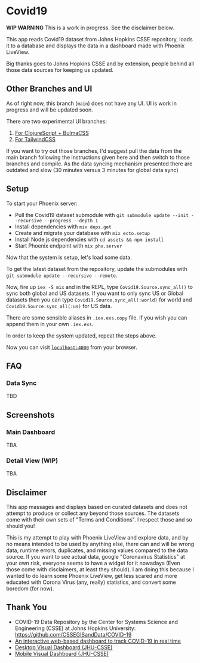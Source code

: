 # Covid19

**WIP WARNING** This is a work in progress. See the disclaimer below.

This app reads Covid19 dataset from Johns Hopkins CSSE repository, loads it to a database and displays the data in a dashboard made with Phoenix LiveView.

Big thanks goes to Johns Hopkins CSSE and by extension, people behind all those data sources for keeping us updated.

## Other Branches and UI

As of right now, this branch (`main`) does not have any UI. UI is work in progress and will be updated soon.

There are two experimental UI branches:

1. [For ClojureScript + BulmaCSS](https://github.com/code-shoily/covid19/tree/clojurescript-experiment)
2. [For TailwindCSS](https://github.com/code-shoily/covid19/tree/mafinar/try-out-tailwind)

If you want to try out those branches, I'd suggest pull the data from the main branch following the instructions given here and then switch to those branches and compile. As the data syncing mechanism presented there are outdated and slow (30 minutes versus 3 minutes for global data sync)

## Setup

To start your Phoenix server:

* Pull the Covid19 dataset submodule with `git submodule update --init --recursive --progress --depth 1`
* Install dependencies with `mix deps.get`
* Create and migrate your database with `mix ecto.setup`
* Install Node.js dependencies with `cd assets && npm install`
* Start Phoenix endpoint with `mix phx.server`

Now that the system is setup, let's load some data.

To get the latest dataset from the repository, update the submodules with `git submodule update --recursive --remote`.

Now, fire up `iex -S mix` and in the REPL, type `Covid19.Source.sync_all()` to sync both global and US datasets. If you want to only sync US or Global datasets then you can type `Covid19.Source.sync_all(:world)` for world and `Covid19.Source.sync_all(:us)` for US data.

There are some sensible aliases in `.iex.exs.copy` file. If you wish you can
append them in your own `.iex.exs`.

In order to keep the system updated, repeat the steps above.

Now you can visit [`localhost:4000`](http://localhost:4000) from your browser.

## FAQ

### Data Sync

TBD

## Screenshots

### Main Dashboard

TBA

### Detail View (WIP)

TBA

## Disclaimer

This app massages and displays based on curated datasets and does not attempt to produce or collect any beyond those sources. The datasets come with their own sets of "Terms and Conditions". I respect those and so should you!

This is my attempt to play with Phoenix LiveView and explore data, and by no means intended to be used by anything else, there can and will be wrong data, runtime errors, duplicates, and missing values compared to the data source. If you want to see actual data, google "Coronavirus Statistics" at your own risk, everyone seems to have a widget for it nowadays (Even those come with disclaimers, at least they should). I am doing this because I wanted to do learn some Phoenix LiveView, get less scared and more educated with Corona Virus (any, really) statistics, and convert some boredom (for now).

## Thank You

* COVID-19 Data Repository by the Center for Systems Science and Engineering (CSSE) at Johns Hopkins University: <https://github.com/CSSEGISandData/COVID-19>
* [An interactive web-based dashboard to track COVID-19 in real time](https://www.thelancet.com/journals/laninf/article/PIIS1473-3099(20)30120-1/fulltext)
* [Desktop Visual Dashboard (JHU-CSSE)](https://www.arcgis.com/apps/opsdashboard/index.html#/bda7594740fd40299423467b48e9ecf6)
* [Mobile Visual Dashboard (JHU-CSSE)](http://www.arcgis.com/apps/opsdashboard/index.html#/85320e2ea5424dfaaa75ae62e5c06e61)
